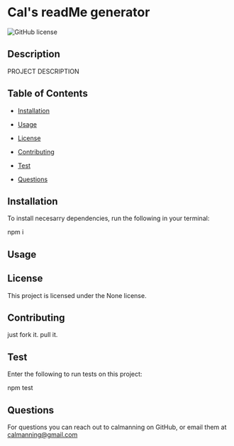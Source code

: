 # Cal's readMe generator
![GitHub license](https://img.shields.io/badge/license-None-blue.svg)

## Description 

PROJECT DESCRIPTION

## Table of Contents

* [Installation](#installation)

* [Usage](#usage)

* [License](#license)

* [Contributing](#contributing)

* [Test](#tests)

* [Questions](#questions)

## Installation

To install necesarry dependencies, run the following in your terminal:


npm i


## Usage 



## License

This project is licensed under the None license.

## Contributing

just fork it. pull it.

## Test

Enter the following to run tests on this project:


npm test


## Questions

For questions you can reach out to calmanning on GitHub, or email them at calmanning@gmail.com

